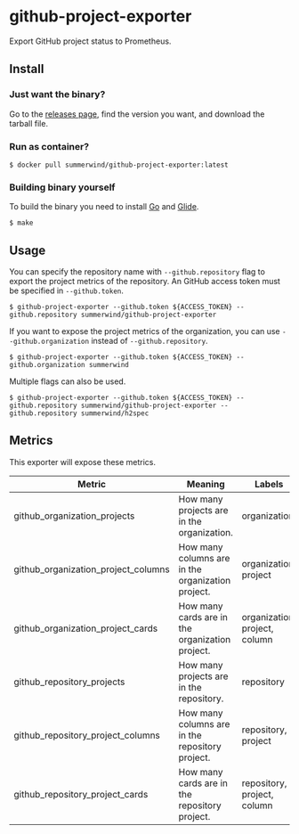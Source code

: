# github-project-exporter

Export GitHub project status to Prometheus.

## Install

### Just want the binary?

Go to the [releases page](https://github.com/summerwind/github-project-exporter/releases), find the version you want, and download the tarball file.

### Run as container?

```
$ docker pull summerwind/github-project-exporter:latest
```

### Building binary yourself

To build the binary you need to install [Go](https://golang.org/) and [Glide](https://github.com/Masterminds/glide).

```
$ make
```

## Usage

You can specify the repository name with `--github.repository` flag to export the project metrics of the repository. An GitHub access token must be specified in `--github.token`.

```
$ github-project-exporter --github.token ${ACCESS_TOKEN} --github.repository summerwind/github-project-exporter
```

If you want to expose the project metrics of the organization, you can use `--github.organization` instead of `--github.repository`.

```
$ github-project-exporter --github.token ${ACCESS_TOKEN} --github.organization summerwind
```

Multiple flags can also be used.

```
$ github-project-exporter --github.token ${ACCESS_TOKEN} --github.repository summerwind/github-project-exporter --github.repository summerwind/h2spec
```

## Metrics

This exporter will expose these metrics.

| Metric | Meaning | Labels |
| --- | --- | --- |
| github_organization_projects | How many projects are in the organization. | organization |
| github_organization_project_columns | How many columns are in the organization project. | organization, project |
| github_organization_project_cards | How many cards are in the organization project. | organization, project, column |
| github_repository_projects | How many projects are in the repository. | repository |
| github_repository_project_columns | How many columns are in the repository project. | repository, project |
| github_repository_project_cards | How many cards are in the repository project. | repository, project, column |
